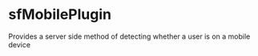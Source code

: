 sfMobilePlugin
==============

Provides a server side method of detecting whether a user is on a mobile device